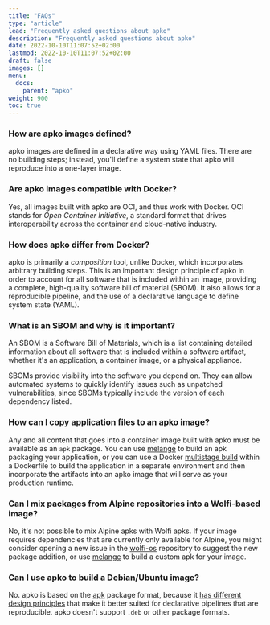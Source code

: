 ```yaml
---
title: "FAQs"
type: "article"
lead: "Frequently asked questions about apko"
description: "Frequently asked questions about apko"
date: 2022-10-10T11:07:52+02:00
lastmod: 2022-10-10T11:07:52+02:00
draft: false
images: []
menu:
  docs:
    parent: "apko"
weight: 900
toc: true
---
```


### How are apko images defined?
apko images are defined in a declarative way using YAML files. There are no building steps; instead, you'll define a system state that apko will reproduce into a one-layer image.

### Are apko images compatible with Docker?
Yes, all images built with apko are OCI, and thus work with Docker. OCI stands for _Open Container Initiative_, a standard format that drives interoperability across the container and cloud-native industry.

### How does apko differ from Docker?
apko is primarily a _composition_ tool, unlike Docker, which incorporates arbitrary building steps.
This is an important design principle of apko in order to account for all software that is included within an image, providing a complete, high-quality software bill of material (SBOM). It also allows for a reproducible pipeline, and the use of a declarative language to define system state (YAML).

### What is an SBOM and why is it important?
An SBOM is a Software Bill of Materials, which is a list containing detailed information about all software that is included within a software artifact, whether it's an application, a container image, or a physical appliance.

SBOMs provide visibility into the software you depend on. They can allow automated systems to quickly identify issues such as unpatched vulnerabilities, since SBOMs typically include the version of each dependency listed.

### How can I copy application files to an apko image?
Any and all content that goes into a container image built with apko must be available as an `apk` package. You can use [melange](/open-source/melange) to build an apk packaging your application, or you can use a Docker [multistage build]() within a Dockerfile to build the application in a separate environment and then incorporate the artifacts into an apko image that will serve as your production runtime.


### Can I mix packages from Alpine repositories into a Wolfi-based image?
No, it's not possible to mix Alpine apks with Wolfi apks. If your image requires dependencies that are currently only available for Alpine, you might consider opening a new issue in the [wolfi-os](https://github.com/chainguard-dev/wolfi-os/) repository to suggest the new package addition, or use [melange](https://github.com/chainguard-dev/melange) to build a custom apk for your image.

### Can I use apko to build a Debian/Ubuntu image?
No. apko is based on the [apk](https://wiki.alpinelinux.org/wiki/Package_management) package format, because it [has different design principles](/open-source/apko/apk-package-manager) that make it better suited for declarative pipelines that are reproducible. apko doesn't support `.deb` or other package formats.
